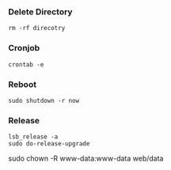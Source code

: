 ### Delete Directory
```
rm -rf direcotry
```

### Cronjob
```
crontab -e
```

### Reboot 
```
sudo shutdown -r now
```

### Release
```
lsb_release -a
sudo do-release-upgrade
```



sudo chown -R www-data:www-data web/data